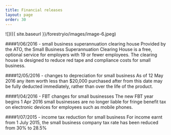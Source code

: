 ```yaml
---
title: Financial releases
layout: page
order: 30
---
```


![]({{ site.baseurl }}/forestryio/images/image-6.jpeg)

####1/06/2016 - small business superannuation clearing house
Provided by the ATO, the Small Business Superannuation Clearing House is a free, optional service for employers with 19 or fewer employees. The clearing house is designed to reduce red tape and compliance costs for small business.

####12/05/2016 - changes to depreciation for small business
As of 12 May 2016 any item worth less than $20,000 purchased after from this date may be fully deducted immediately, rather than over the life of the product.

####1/04/2016 - FBT changes for small businesses
The new FBT year begins 1 Apr 2016 small businesses are no longer liable for fringe benefit tax on electronic devices for employees such as mobile phones.

####1/07/2015 - income tax reduction for small business
For income earnt from 1 July 2015, the small business company tax rate has been reduced from 30% to 28.5%

